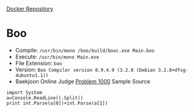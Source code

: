 [Docker Repository](https://registry.hub.docker.com/u/baekjoon/onlinejudge-boo)

# Boo 

* Compile: `/usr/bin/mono /boo/build/booc.exe Main.boo`
* Execute: `/usr/bin/mono Main.exe`
* File Extension: `boo`
* Version: `Boo Compiler version 0.9.4.9 (3.2.8 (Debian 3.2.8+dfsg-4ubuntu1.1))`
* Baekjoon Online Judge [Problem 1000](https://www.acmicpc.net/problem/1000) Sample Source
````
import System
a=Console.ReadLine().Split()
print int.Parse(a[0])+int.Parse(a[1])
````


